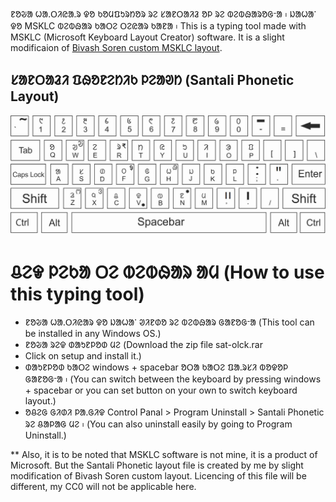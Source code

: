 ᱱᱚᱶᱟ ᱦᱟᱹᱛᱤᱭᱟᱹᱨ ᱫᱚ ᱠᱚᱢᱯᱩᱨᱴᱚᱨ ᱨᱮ ᱥᱟᱱᱛᱟᱤᱲ ᱚᱞ ᱨᱮ ᱵᱮᱵᱷᱟᱨᱚᱜᱼᱟ ᱾ ᱡᱟᱦᱟᱸ ᱫᱚ MSKLC ᱵᱮᱵᱷᱟᱨ ᱠᱟᱛᱮ ᱛᱮᱭᱟᱨ ᱠᱟᱱᱟ ᱾ 
This is a typing tool made with MSKLC (Microsoft Keyboard Layout Creator) software. It is a slight modificaion of [Bivash Soren custom MSKLC layout](https://archive.org/details/OlchikiSoftwareBivashSoren). 


## ᱥᱟᱱᱛᱟᱲᱤ ᱯᱷᱚᱱᱮᱴᱤᱠ ᱞᱮᱟᱣᱴ (Santali Phonetic Layout)

![Santali Phonetic, a phonetic input method](https://github.com/Prasanta-Hembram/Translation-work-list-for-Santali-language/blob/master/Typing%20Tools/Santali_Phonetic.jpg)

# ᱪᱮᱫ ᱞᱮᱠᱟ ᱛᱮ ᱵᱮᱵᱷᱟᱨ ᱟᱢ (How to use this typing tool)
* ᱱᱚᱶᱟ ᱦᱟᱹᱛᱤᱭᱟᱨ ᱫᱚ ᱡᱟᱦᱟᱸ ᱣᱤᱱᱰᱚ ᱨᱮ ᱵᱮᱵᱷᱟᱨ ᱜᱟᱱᱚᱜᱼᱟ (This tool can be installed in any Windows OS.)
* ᱱᱚᱶᱟ ᱨᱮᱫ ᱰᱟᱩᱱᱞᱚᱰ ᱢᱮ (Download the zip file sat-olck.rar
* Click on setup and install it.)
* ᱰᱟᱩᱱᱞᱚᱰ ᱠᱟᱛᱮ windows + spacebar ᱚᱛᱟ ᱠᱟᱛᱮ ᱯᱟᱹᱨᱥᱤ ᱵᱚᱫᱚᱞ ᱜᱟᱱᱚᱜᱼᱟ ᱾ (You can switch between the keyboard by pressing windows + spacebar or you can set button on your own to switch keyboard layout.)
* ᱚᱪᱮᱜ ᱜᱤᱰᱤ ᱞᱟᱹᱜᱤᱫ Control Panal > Program Uninstall > Santali Phonetic ᱨᱮ ᱪᱟᱞᱟᱜ ᱢᱮ ᱾ (You can also uninstall easily by going to Program Uninstall.)


** Also, it is to be noted that MSKLC software is not mine, it is a product of Microsoft. But the Santali Phonetic layout file is created by me by slight modification of Bivash Soren custom layout. Licencing of this file will be different, my CC0 will not be applicable here.
